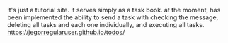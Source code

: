 it's just a tutorial site. it serves simply as a task book. at the moment, has been implemented the ability to send a task with checking the message, deleting all tasks and each one individually, and executing all tasks. 
https://jegorregularuser.github.io/todos/
